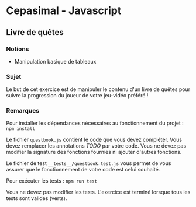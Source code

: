 # Cepasimal - Javascript
## Livre de quêtes
### Notions
+ Manipulation basique de tableaux 

### Sujet
Le but de cet exercice est de manipuler le contenu d'un livre de quêtes pour suivre la progression du joueur de votre jeu-vidéo préféré !

### Remarques
Pour installer les dépendances nécessaires au fonctionnement du projet : `npm install`

Le fichier `questbook.js` contient le code que vous devez compléter.
Vous devez remplacer les annotations *TODO* par votre code.
Vous ne devez pas modifier la signature des fonctions fournies ni ajouter d'autres fonctions.

Le fichier de test `__tests__/questbook.test.js` vous permet de vous assurer que le fonctionnement de votre code est celui souhaité.

Pour exécuter les tests : `npm run test`

Vous ne devez pas modifier les tests.
L'exercice est terminé lorsque tous les tests sont valides (verts).
